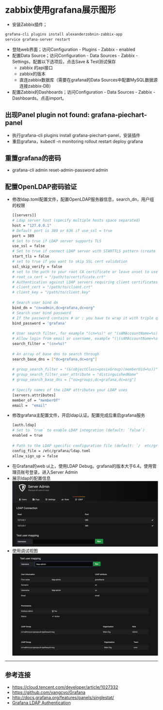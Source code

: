 # zabbix使用grafana展示图形
* 安装Zabbix插件；
```bash
grafana-cli plugins install alexanderzobnin-zabbix-app
service grafana-server restart
```
* 登陆web界面；访问Configuration - Plugins - Zabbix - enabled
* 配置Data Source；访问Configuration - Data Sources - Zabbix - Settings，配置以下选项后，点击Save & Test测试保存
  * zabbix 的api接口
  * zabbix的版本
  * 直连zabbix数据库（需要在grafana的Data Sources中配置MySQL数据源连接zabbix-DB）
* 配置Zabbix的Dashboards；访问Configuration - Data Sources - Zabbix - Dashboards。点击import。


## 出现Panel plugin not found: grafana-piechart-panel
- 执行grafana-cli plugins install grafana-piechart-panel，安装插件
- 重启grafana，kubectl -n monitoring rollout restart deploy grafana

## 重置grafana的密码
- grafana-cli admin reset-admin-password admin

## 配置OpenLDAP密码验证
- 修改ldap.toml配置文件，配置OpenLDAP服务器信息，search_dn，用户组的权限
  ```bash
  [[servers]]
  # Ldap server host (specify multiple hosts space separated)
  host = "127.0.0.1"
  # Default port is 389 or 636 if use_ssl = true
  port = 389
  # Set to true if LDAP server supports TLS
  use_ssl = false
  # Set to true if connect LDAP server with STARTTLS pattern (create connection in insecure, then upgrade to secure   connection with TLS)
  start_tls = false
  # set to true if you want to skip SSL cert validation
  ssl_skip_verify = false
  # set to the path to your root CA certificate or leave unset to use system defaults
  # root_ca_cert = "/path/to/certificate.crt"
  # Authentication against LDAP servers requiring client certificates
  # client_cert = "/path/to/client.crt"
  # client_key = "/path/to/client.key"
  
  # Search user bind dn
  bind_dn = "cn=admin,dc=grafana,dc=org"
  # Search user bind password
  # If the password contains # or ; you have to wrap it with triple quotes. Ex """#password;"""
  bind_password = 'grafana'
  
  # User search filter, for example "(cn=%s)" or "(sAMAccountName=%s)" or "(uid=%s)"
  # Allow login from email or username, example "(|(sAMAccountName=%s)(userPrincipalName=%s))"
  search_filter = "(cn=%s)"
  
  # An array of base dns to search through
  search_base_dns = ["dc=grafana,dc=org"]
  
  # group_search_filter = "(&(objectClass=posixGroup)(memberUid=%s))"
  # group_search_filter_user_attribute = "distinguishedName"
  # group_search_base_dns = ["ou=groups,dc=grafana,dc=org"]
  
  # Specify names of the LDAP attributes your LDAP uses
  [servers.attributes]
  member_of = "memberOf"
  email =  "email"
  ```
- 修改grafana主配置文件，开启ldap认证。配置完成后重启grafana服务
  ```bash
  [auth.ldap]
  # Set to `true` to enable LDAP integration (default: `false`)
  enabled = true
  
  # Path to the LDAP specific configuration file (default: `/  etc/grafana/ldap.toml`)
  config_file = /etc/grafana/ldap.toml
  allow_sign_up = false
  ```
- 在Grafana的web ui上，使用LDAP Debug。grafana的版本大于6.4。使用管理员账号登录，进入Server Admin
- 展示ldap的配置信息
![](img/ldap-1.png)
- 使用调试视图
![](img/ldap-2.png)
---
## 参考连接
- https://cloud.tencent.com/developer/article/1027332
- https://github.com/yangcvo/Grafana
- http://docs.grafana.org/features/panels/singlestat/
- [Grafana LDAP Authentication](https://grafana.com/docs/grafana/latest/auth/ldap/)
